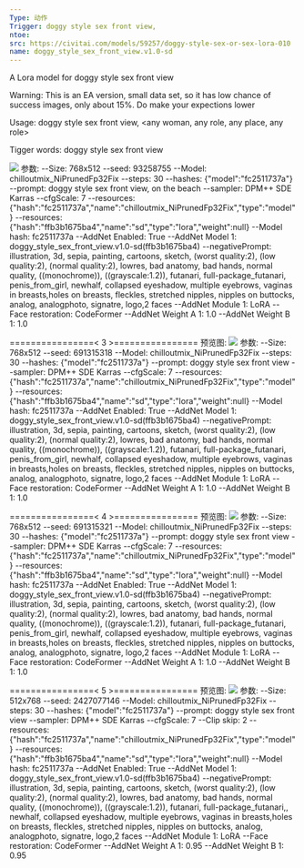 ```yaml
---
Type: 动作
Trigger: doggy style sex front view,
ntoe: 
src: https://civitai.com/models/59257/doggy-style-sex-or-sex-lora-010
name: doggy_style_sex_front_view.v1.0-sd
---
```

A Lora model for doggy style sex front view

Warning: This is an EA version, small data set, so it has low chance of success images, only about 15%. Do make your expections lower

Usage: doggy style sex front view, &lt;any woman, any role, any place, any role&gt;

Tigger words: doggy style sex front view

![](https://image.civitai.com/xG1nkqKTMzGDvpLrqFT7WA/1e016f7d-4408-44a8-b57c-b3d3c86f3783/width=450/703475.jpeg)
参数: 
--Size: 768x512
--seed: 93258755
--Model: chilloutmix_NiPrunedFp32Fix
--steps: 30
--hashes: {"model":"fc2511737a"}
--prompt: doggy style sex front view,  on the beach
--sampler: DPM++ SDE Karras
--cfgScale: 7
--resources: {"hash":"fc2511737a","name":"chilloutmix_NiPrunedFp32Fix","type":"model"}
--resources: {"hash":"ffb3b1675ba4","name":"sd","type":"lora","weight":null}
--Model hash: fc2511737a
--AddNet Enabled: True
--AddNet Model 1: doggy_style_sex_front_view.v1.0-sd(ffb3b1675ba4)
--negativePrompt: illustration, 3d, sepia, painting, cartoons, sketch, (worst quality:2), (low quality:2), (normal quality:2), lowres, bad anatomy, bad hands, normal quality, ((monochrome)), ((grayscale:1.2)), futanari, full-package_futanari, penis_from_girl, newhalf, collapsed eyeshadow, multiple eyebrows, vaginas in breasts,holes on breasts, fleckles, stretched nipples, nipples on buttocks, analog, analogphoto, signatre, logo,2 faces
--AddNet Module 1: LoRA
--Face restoration: CodeFormer
--AddNet Weight A 1: 1.0
--AddNet Weight B 1: 1.0

================\< 3 \>================
预览图: 
![](https://image.civitai.com/xG1nkqKTMzGDvpLrqFT7WA/9c7b493e-aa1b-40d9-919f-0cc15af3480d/width=450/703470.jpeg)
参数: 
--Size: 768x512
--seed: 691315318
--Model: chilloutmix_NiPrunedFp32Fix
--steps: 30
--hashes: {"model":"fc2511737a"}
--prompt: doggy style sex front view
--sampler: DPM++ SDE Karras
--cfgScale: 7
--resources: {"hash":"fc2511737a","name":"chilloutmix_NiPrunedFp32Fix","type":"model"}
--resources: {"hash":"ffb3b1675ba4","name":"sd","type":"lora","weight":null}
--Model hash: fc2511737a
--AddNet Enabled: True
--AddNet Model 1: doggy_style_sex_front_view.v1.0-sd(ffb3b1675ba4)
--negativePrompt: illustration, 3d, sepia, painting, cartoons, sketch, (worst quality:2), (low quality:2), (normal quality:2), lowres, bad anatomy, bad hands, normal quality, ((monochrome)), ((grayscale:1.2)), futanari, full-package_futanari, penis_from_girl, newhalf, collapsed eyeshadow, multiple eyebrows, vaginas in breasts,holes on breasts, fleckles, stretched nipples, nipples on buttocks, analog, analogphoto, signatre, logo,2 faces
--AddNet Module 1: LoRA
--Face restoration: CodeFormer
--AddNet Weight A 1: 1.0
--AddNet Weight B 1: 1.0

================\< 4 \>================
预览图: 
![](https://image.civitai.com/xG1nkqKTMzGDvpLrqFT7WA/60f265d0-6f75-4ba4-9f4c-db99388ffd39/width=450/703471.jpeg)
参数: 
--Size: 768x512
--seed: 691315321
--Model: chilloutmix_NiPrunedFp32Fix
--steps: 30
--hashes: {"model":"fc2511737a"}
--prompt: doggy style sex front view
--sampler: DPM++ SDE Karras
--cfgScale: 7
--resources: {"hash":"fc2511737a","name":"chilloutmix_NiPrunedFp32Fix","type":"model"}
--resources: {"hash":"ffb3b1675ba4","name":"sd","type":"lora","weight":null}
--Model hash: fc2511737a
--AddNet Enabled: True
--AddNet Model 1: doggy_style_sex_front_view.v1.0-sd(ffb3b1675ba4)
--negativePrompt: illustration, 3d, sepia, painting, cartoons, sketch, (worst quality:2), (low quality:2), (normal quality:2), lowres, bad anatomy, bad hands, normal quality, ((monochrome)), ((grayscale:1.2)), futanari, full-package_futanari, penis_from_girl, newhalf, collapsed eyeshadow, multiple eyebrows, vaginas in breasts,holes on breasts, fleckles, stretched nipples, nipples on buttocks, analog, analogphoto, signatre, logo,2 faces
--AddNet Module 1: LoRA
--Face restoration: CodeFormer
--AddNet Weight A 1: 1.0
--AddNet Weight B 1: 1.0

================\< 5 \>================
预览图: 
![](https://image.civitai.com/xG1nkqKTMzGDvpLrqFT7WA/b8a0cc48-fa56-4019-8f86-91e5eac9dcc5/width=450/703478.jpeg)
参数: 
--Size: 512x768
--seed: 2427077146
--Model: chilloutmix_NiPrunedFp32Fix
--steps: 30
--hashes: {"model":"fc2511737a"}
--prompt: doggy style sex front view
--sampler: DPM++ SDE Karras
--cfgScale: 7
--Clip skip: 2
--resources: {"hash":"fc2511737a","name":"chilloutmix_NiPrunedFp32Fix","type":"model"}
--resources: {"hash":"ffb3b1675ba4","name":"sd","type":"lora","weight":null}
--Model hash: fc2511737a
--AddNet Enabled: True
--AddNet Model 1: doggy_style_sex_front_view.v1.0-sd(ffb3b1675ba4)
--negativePrompt: illustration, 3d, sepia, painting, cartoons, sketch, (worst quality:2), (low quality:2), (normal quality:2), lowres, bad anatomy, bad hands, normal quality, ((monochrome)), ((grayscale:1.2)), futanari, full-package_futanari,, newhalf, collapsed eyeshadow, multiple eyebrows, vaginas in breasts,holes on breasts, fleckles, stretched nipples, nipples on buttocks, analog, analogphoto, signatre, logo,2 faces
--AddNet Module 1: LoRA
--Face restoration: CodeFormer
--AddNet Weight A 1: 0.95
--AddNet Weight B 1: 0.95
